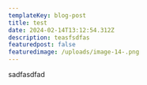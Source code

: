 ```yaml
---
templateKey: blog-post
title: test
date: 2024-02-14T13:12:54.312Z
description: teasfsdfas
featuredpost: false
featuredimage: /uploads/image-14-.png
---
```

sadfasdfad
